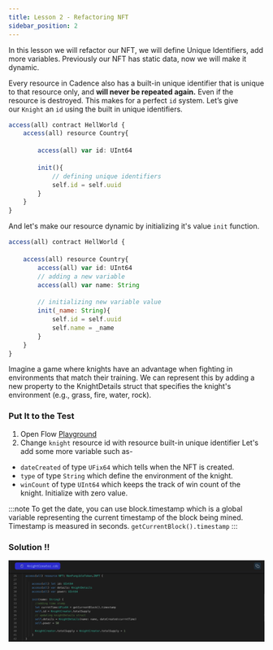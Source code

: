 ```yaml
---
title: Lesson 2 - Refactoring NFT
sidebar_position: 2
---
```


In this lesson we will refactor our NFT, we will define Unique Identifiers, add more variables. Previously our NFT has static data, now we will make it dynamic.

Every resource in Cadence also has a built-in unique identifier that is unique to that resource only, and **will never be repeated again.** Even if the resource is destroyed. This makes for a perfect `id` system. Let’s give our `Knight` an `id` using the built in unique identifiers.

```jsx
access(all) contract HellWorld {
	access(all) resource Country{

		access(all) var id: UInt64

		init(){
			// defining unique identifiers
			self.id = self.uuid
		}
	}
}
```

And let's make our resource dynamic by initializing it's value `init` function.

```jsx
access(all) contract HellWorld {

	access(all) resource Country{
		access(all) var id: UInt64
		// adding a new variable
		access(all) var name: String

		// initializing new variable value
		init(_name: String){
			self.id = self.uuid
			self.name = _name
		}
	}
}
```

Imagine a game where knights have an advantage when fighting in environments that match their training. We can represent this by adding a new property to the KnightDetails struct that specifies the knight's environment (e.g., grass, fire, water, rock).

### Put It to the Test

1. Open Flow [Playground](https://play.flow.com/)
2. Change `knight` resource id with resource built-in unique identifier
   Let's add some more variable such as-

- `dateCreated` of type `UFix64` which tells when the NFT is created.
- `type` of type `String` which define the environment of the knight.
- `winCount` of type `UInt64` which keeps the track of win count of the knight. Initialize with zero value.

:::note
To get the date, you can use block.timestamp which is a global variable representing the current timestamp of the block being mined. Timestamp is measured in seconds.
`getCurrentBlock().timestamp`
:::

### Solution !!

![Alt text](image.png)
